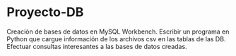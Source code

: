 # Proyecto-DB
Creaciòn de bases de datos en MySQL Workbench.
Escribir un programa en Python que cargue información de los archivos csv en las tablas de las DB.
Efectuar consultas interesantes a las bases de datos creadas.

